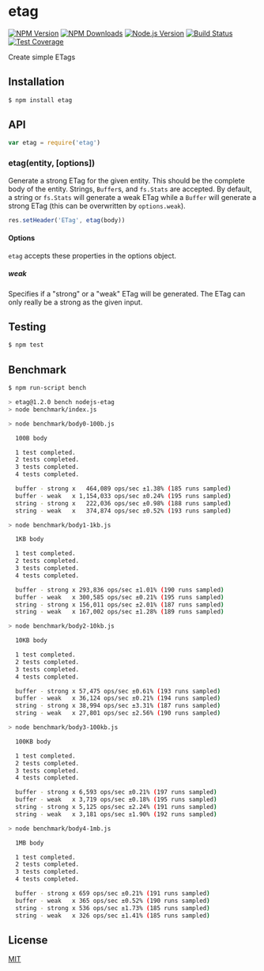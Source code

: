 # etag

[![NPM Version][npm-image]][npm-url]
[![NPM Downloads][downloads-image]][downloads-url]
[![Node.js Version][node-version-image]][node-version-url]
[![Build Status][travis-image]][travis-url]
[![Test Coverage][coveralls-image]][coveralls-url]

Create simple ETags

## Installation

```sh
$ npm install etag
```

## API

```js
var etag = require('etag')
```

### etag(entity, [options])

Generate a strong ETag for the given entity. This should be the complete
body of the entity. Strings, `Buffer`s, and `fs.Stats` are accepted. By
default, a string or `fs.Stats` will generate a weak ETag while a `Buffer`
will generate a strong ETag (this can be overwritten by `options.weak`).

```js
res.setHeader('ETag', etag(body))
```

#### Options

`etag` accepts these properties in the options object.

##### weak

Specifies if a "strong" or a "weak" ETag will be generated. The ETag can only
really be a strong as the given input.

## Testing

```sh
$ npm test
```

## Benchmark

```bash
$ npm run-script bench

> etag@1.2.0 bench nodejs-etag
> node benchmark/index.js

> node benchmark/body0-100b.js

  100B body

  1 test completed.
  2 tests completed.
  3 tests completed.
  4 tests completed.

  buffer - strong x   464,089 ops/sec ±1.38% (185 runs sampled)
  buffer - weak   x 1,154,033 ops/sec ±0.24% (195 runs sampled)
  string - strong x   222,036 ops/sec ±0.98% (188 runs sampled)
  string - weak   x   374,874 ops/sec ±0.52% (193 runs sampled)

> node benchmark/body1-1kb.js

  1KB body

  1 test completed.
  2 tests completed.
  3 tests completed.
  4 tests completed.

  buffer - strong x 293,836 ops/sec ±1.01% (190 runs sampled)
  buffer - weak   x 300,585 ops/sec ±0.21% (195 runs sampled)
  string - strong x 156,011 ops/sec ±2.01% (187 runs sampled)
  string - weak   x 167,002 ops/sec ±1.28% (189 runs sampled)

> node benchmark/body2-10kb.js

  10KB body

  1 test completed.
  2 tests completed.
  3 tests completed.
  4 tests completed.

  buffer - strong x 57,475 ops/sec ±0.61% (193 runs sampled)
  buffer - weak   x 36,124 ops/sec ±0.21% (194 runs sampled)
  string - strong x 38,994 ops/sec ±3.31% (187 runs sampled)
  string - weak   x 27,801 ops/sec ±2.56% (190 runs sampled)

> node benchmark/body3-100kb.js

  100KB body

  1 test completed.
  2 tests completed.
  3 tests completed.
  4 tests completed.

  buffer - strong x 6,593 ops/sec ±0.21% (197 runs sampled)
  buffer - weak   x 3,719 ops/sec ±0.18% (195 runs sampled)
  string - strong x 5,125 ops/sec ±2.24% (191 runs sampled)
  string - weak   x 3,181 ops/sec ±1.90% (192 runs sampled)

> node benchmark/body4-1mb.js

  1MB body

  1 test completed.
  2 tests completed.
  3 tests completed.
  4 tests completed.

  buffer - strong x 659 ops/sec ±0.21% (191 runs sampled)
  buffer - weak   x 365 ops/sec ±0.52% (190 runs sampled)
  string - strong x 536 ops/sec ±1.73% (185 runs sampled)
  string - weak   x 326 ops/sec ±1.41% (185 runs sampled)
```

## License

[MIT](LICENSE)

[npm-image]: https://img.shields.io/npm/v/etag.svg?style=flat
[npm-url]: https://npmjs.org/package/etag
[node-version-image]: http://img.shields.io/badge/node.js-%3E%3D_0.8-brightgreen.svg?style=flat
[node-version-url]: http://nodejs.org/download/
[travis-image]: https://img.shields.io/travis/jshttp/etag.svg?style=flat
[travis-url]: https://travis-ci.org/jshttp/etag
[coveralls-image]: https://img.shields.io/coveralls/jshttp/etag.svg?style=flat
[coveralls-url]: https://coveralls.io/r/jshttp/etag?branch=master
[downloads-image]: http://img.shields.io/npm/dm/etag.svg?style=flat
[downloads-url]: https://npmjs.org/package/etag
